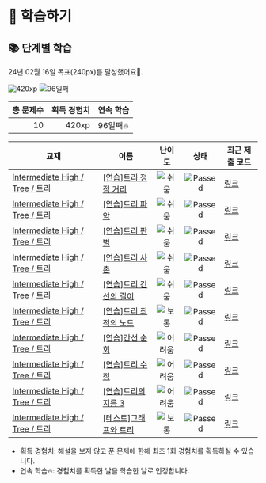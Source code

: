 # 📖 학습하기

## 📚 단계별 학습
24년 02월 16일 목표(240px)를 달성했어요🥳.

![420xp](https://img.shields.io/badge/EXP-420xp-%235cb85c.svg?for-the-badge)
![96일째](https://img.shields.io/badge/연속학습-96일째-%23E34F26.svg?for-the-badge)

|총 문제수|획득 경험치|연속 학습|
|---:|---:|---|
10|420xp|96일째🔥|

|교재|이름|난이도|상태|최근 제출 코드|
|---|---|:---:|:---:|---|
|[Intermediate High / Tree / 트리](https://www.codetree.ai/missions?missionId=9)|[[연습]트리 정점 거리](https://www.codetree.ai/missions/9/problems/node-distance)|![쉬움][easy]|![Passed][passed]|[링크](https://github.com/Rynf0rce/codetree-TILs/blob/main/240216/%ED%8A%B8%EB%A6%AC%20%EC%A0%95%EC%A0%90%20%EA%B1%B0%EB%A6%AC/node-distance.java)|
|[Intermediate High / Tree / 트리](https://www.codetree.ai/missions?missionId=9)|[[연습]트리 파악](https://www.codetree.ai/missions/9/problems/identifying-the-tree)|![쉬움][easy]|![Passed][passed]|[링크](https://github.com/Rynf0rce/codetree-TILs/blob/main/240216/%ED%8A%B8%EB%A6%AC%20%ED%8C%8C%EC%95%85/identifying-the-tree.java)|
|[Intermediate High / Tree / 트리](https://www.codetree.ai/missions?missionId=9)|[[연습]트리 판별](https://www.codetree.ai/missions/9/problems/tree-identification)|![쉬움][easy]|![Passed][passed]|[링크](https://github.com/Rynf0rce/codetree-TILs/blob/main/240216/%ED%8A%B8%EB%A6%AC%20%ED%8C%90%EB%B3%84/tree-identification.java)|
|[Intermediate High / Tree / 트리](https://www.codetree.ai/missions?missionId=9)|[[연습]트리 사촌](https://www.codetree.ai/missions/9/problems/beard-tree)|![쉬움][easy]|![Passed][passed]|[링크](https://github.com/Rynf0rce/codetree-TILs/blob/main/240216/%ED%8A%B8%EB%A6%AC%20%EC%82%AC%EC%B4%8C/beard-tree.java)|
|[Intermediate High / Tree / 트리](https://www.codetree.ai/missions?missionId=9)|[[연습]트리 간선의 길이](https://www.codetree.ai/missions/9/problems/length-of-tree-trunk)|![쉬움][easy]|![Passed][passed]|[링크](https://github.com/Rynf0rce/codetree-TILs/blob/main/240216/%ED%8A%B8%EB%A6%AC%20%EA%B0%84%EC%84%A0%EC%9D%98%20%EA%B8%B8%EC%9D%B4/length-of-tree-trunk.java)|
|[Intermediate High / Tree / 트리](https://www.codetree.ai/missions?missionId=9)|[[연습]트리 최적의 노드](https://www.codetree.ai/missions/9/problems/tree-optimal-node)|![보통][medium]|![Passed][passed]|[링크](https://github.com/Rynf0rce/codetree-TILs/blob/main/240216/%ED%8A%B8%EB%A6%AC%20%EC%B5%9C%EC%A0%81%EC%9D%98%20%EB%85%B8%EB%93%9C/tree-optimal-node.java)|
|[Intermediate High / Tree / 트리](https://www.codetree.ai/missions?missionId=9)|[[연습]간선 순회](https://www.codetree.ai/missions/9/problems/touring-the-line)|![어려움][hard]|![Passed][passed]|[링크](https://github.com/Rynf0rce/codetree-TILs/blob/main/240216/%EA%B0%84%EC%84%A0%20%EC%88%9C%ED%9A%8C/touring-the-line.java)|
|[Intermediate High / Tree / 트리](https://www.codetree.ai/missions?missionId=9)|[[연습]트리 수정](https://www.codetree.ai/missions/9/problems/modify-tree)|![어려움][hard]|![Passed][passed]|[링크](https://github.com/Rynf0rce/codetree-TILs/blob/main/240216/%ED%8A%B8%EB%A6%AC%20%EC%88%98%EC%A0%95/modify-tree.java)|
|[Intermediate High / Tree / 트리](https://www.codetree.ai/missions?missionId=9)|[[연습]트리의 지름 3](https://www.codetree.ai/missions/9/problems/diameter-of-tree-3)|![어려움][hard]|![Passed][passed]|[링크](https://github.com/Rynf0rce/codetree-TILs/blob/main/240216/%ED%8A%B8%EB%A6%AC%EC%9D%98%20%EC%A7%80%EB%A6%84%203/diameter-of-tree-3.java)|
|[Intermediate High / Tree / 트리](https://www.codetree.ai/missions?missionId=9)|[[테스트]그래프와 트리](https://www.codetree.ai/missions/9/problems/graphs-and-trees)|![보통][medium]|![Passed][passed]|[링크](https://github.com/Rynf0rce/codetree-TILs/blob/main/240216/%EA%B7%B8%EB%9E%98%ED%94%84%EC%99%80%20%ED%8A%B8%EB%A6%AC/graphs-and-trees.java)|


* 획득 경험치: 해설을 보지 않고 푼 문제에 한해 최초 1회 경험치를 획득하실 수 있습니다.
* 연속 학습🔥: 경험치를 획득한 날을 학습한 날로 인정합니다.










[b5]: https://img.shields.io/badge/Bronze_5-%235D3E31.svg
[b4]: https://img.shields.io/badge/Bronze_4-%235D3E31.svg
[b3]: https://img.shields.io/badge/Bronze_3-%235D3E31.svg
[b2]: https://img.shields.io/badge/Bronze_2-%235D3E31.svg
[b1]: https://img.shields.io/badge/Bronze_1-%235D3E31.svg
[s5]: https://img.shields.io/badge/Silver_5-%23394960.svg
[s4]: https://img.shields.io/badge/Silver_4-%23394960.svg
[s3]: https://img.shields.io/badge/Silver_3-%23394960.svg
[s2]: https://img.shields.io/badge/Silver_2-%23394960.svg
[s1]: https://img.shields.io/badge/Silver_1-%23394960.svg
[g5]: https://img.shields.io/badge/Gold_5-%23FFC433.svg
[g4]: https://img.shields.io/badge/Gold_4-%23FFC433.svg
[g3]: https://img.shields.io/badge/Gold_3-%23FFC433.svg
[g2]: https://img.shields.io/badge/Gold_2-%23FFC433.svg
[g1]: https://img.shields.io/badge/Gold_1-%23FFC433.svg
[p5]: https://img.shields.io/badge/Platinum_5-%2376DDD8.svg
[p4]: https://img.shields.io/badge/Platinum_4-%2376DDD8.svg
[p3]: https://img.shields.io/badge/Platinum_3-%2376DDD8.svg
[p2]: https://img.shields.io/badge/Platinum_2-%2376DDD8.svg
[p1]: https://img.shields.io/badge/Platinum_1-%2376DDD8.svg
[passed]: https://img.shields.io/badge/Passed-%23009D27.svg
[failed]: https://img.shields.io/badge/Failed-%23D24D57.svg
[easy]: https://img.shields.io/badge/쉬움-%235cb85c.svg?for-the-badge
[medium]: https://img.shields.io/badge/보통-%23FFC433.svg?for-the-badge
[hard]: https://img.shields.io/badge/어려움-%23D24D57.svg?for-the-badge